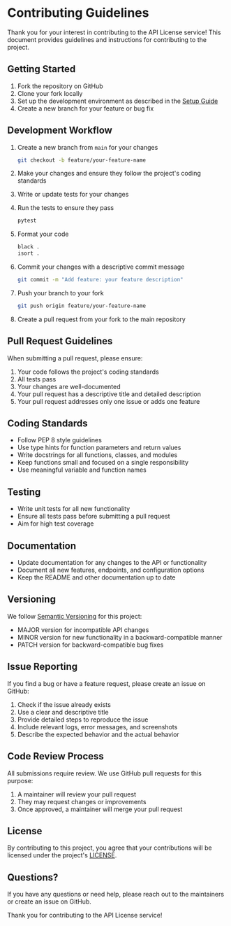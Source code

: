 # Contributing Guidelines

Thank you for your interest in contributing to the API License service! This document provides guidelines and instructions for contributing to the project.

## Getting Started

1. Fork the repository on GitHub
2. Clone your fork locally
3. Set up the development environment as described in the [Setup Guide](setup.md)
4. Create a new branch for your feature or bug fix

## Development Workflow

1. Create a new branch from `main` for your changes
   ```bash
   git checkout -b feature/your-feature-name
   ```

2. Make your changes and ensure they follow the project's coding standards
3. Write or update tests for your changes
4. Run the tests to ensure they pass
   ```bash
   pytest
   ```

5. Format your code
   ```bash
   black .
   isort .
   ```

6. Commit your changes with a descriptive commit message
   ```bash
   git commit -m "Add feature: your feature description"
   ```

7. Push your branch to your fork
   ```bash
   git push origin feature/your-feature-name
   ```

8. Create a pull request from your fork to the main repository

## Pull Request Guidelines

When submitting a pull request, please ensure:

1. Your code follows the project's coding standards
2. All tests pass
3. Your changes are well-documented
4. Your pull request has a descriptive title and detailed description
5. Your pull request addresses only one issue or adds one feature

## Coding Standards

- Follow PEP 8 style guidelines
- Use type hints for function parameters and return values
- Write docstrings for all functions, classes, and modules
- Keep functions small and focused on a single responsibility
- Use meaningful variable and function names

## Testing

- Write unit tests for all new functionality
- Ensure all tests pass before submitting a pull request
- Aim for high test coverage

## Documentation

- Update documentation for any changes to the API or functionality
- Document all new features, endpoints, and configuration options
- Keep the README and other documentation up to date

## Versioning

We follow [Semantic Versioning](https://semver.org/) for this project:

- MAJOR version for incompatible API changes
- MINOR version for new functionality in a backward-compatible manner
- PATCH version for backward-compatible bug fixes

## Issue Reporting

If you find a bug or have a feature request, please create an issue on GitHub:

1. Check if the issue already exists
2. Use a clear and descriptive title
3. Provide detailed steps to reproduce the issue
4. Include relevant logs, error messages, and screenshots
5. Describe the expected behavior and the actual behavior

## Code Review Process

All submissions require review. We use GitHub pull requests for this purpose:

1. A maintainer will review your pull request
2. They may request changes or improvements
3. Once approved, a maintainer will merge your pull request

## License

By contributing to this project, you agree that your contributions will be licensed under the project's [LICENSE](https://github.com/Karned/Kommon/blob/main/LICENSE).

## Questions?

If you have any questions or need help, please reach out to the maintainers or create an issue on GitHub.

Thank you for contributing to the API License service!
